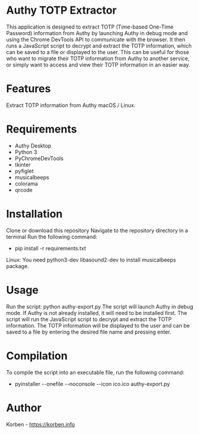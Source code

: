 # Authy TOTP Extractor

This application is designed to extract TOTP (Time-based One-Time Password) information from Authy by launching Authy in debug mode and using the Chrome DevTools API to communicate with the browser. It then runs a JavaScript script to decrypt and extract the TOTP information, which can be saved to a file or displayed to the user. This can be useful for those who want to migrate their TOTP information from Authy to another service, or simply want to access and view their TOTP information in an easier way.

# Features

Extract TOTP information from Authy macOS / Linux.

# Requirements

* Authy Desktop
* Python 3
* PyChromeDevTools
* tkinter
* pyfiglet
* musicalbeeps
* colorama
* qrcode

# Installation

Clone or download this repository
Navigate to the repository directory in a terminal
Run the following command: 

* pip install -r requirements.txt

Linux: You need python3-dev libasound2-dev to install musicalbeeps package.

# Usage

Run the script: python authy-export.py
The script will launch Authy in debug mode. If Authy is not already installed, it will need to be installed first.
The script will run the JavaScript script to decrypt and extract the TOTP information.
The TOTP information will be displayed to the user and can be saved to a file by entering the desired file name and pressing enter.

# Compilation

To compile the script into an executable file, run the following command:

* pyinstaller --onefile --noconsole --icon ico.ico authy-export.py

# Author

Korben - https://korben.info
